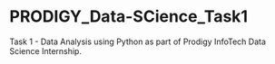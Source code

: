 # PRODIGY_Data-SCience_Task1
Task 1 - Data Analysis using Python as part of Prodigy InfoTech Data Science Internship.
